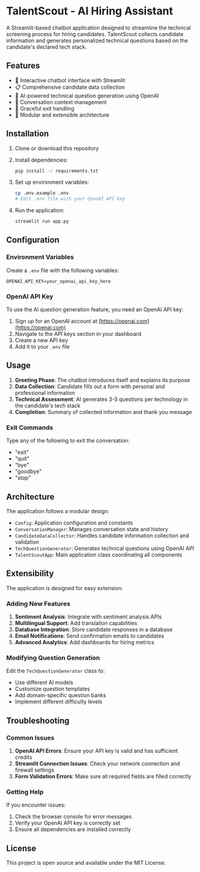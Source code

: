 # TalentScout - AI Hiring Assistant

A Streamlit-based chatbot application designed to streamline the technical screening process for hiring candidates. TalentScout collects candidate information and generates personalized technical questions based on the candidate's declared tech stack.

## Features

- 🤖 Interactive chatbot interface with Streamlit
- 📋 Comprehensive candidate data collection
- 🔧 AI-powered technical question generation using OpenAI
- 💬 Conversation context management
- 🚪 Graceful exit handling
- 🎯 Modular and extensible architecture

## Installation

1. Clone or download this repository
2. Install dependencies:
   ```bash
   pip install -r requirements.txt
   ```

3. Set up environment variables:
   ```bash
   cp .env.example .env
   # Edit .env file with your OpenAI API key
   ```

4. Run the application:
   ```bash
   streamlit run app.py
   ```

## Configuration

### Environment Variables

Create a `.env` file with the following variables:

```env
OPENAI_API_KEY=your_openai_api_key_here
```

### OpenAI API Key

To use the AI question generation feature, you need an OpenAI API key:

1. Sign up for an OpenAI account at [https://openai.com](https://openai.com)
2. Navigate to the API keys section in your dashboard
3. Create a new API key
4. Add it to your `.env` file

## Usage

1. **Greeting Phase**: The chatbot introduces itself and explains its purpose
2. **Data Collection**: Candidate fills out a form with personal and professional information
3. **Technical Assessment**: AI generates 3-5 questions per technology in the candidate's tech stack
4. **Completion**: Summary of collected information and thank you message

### Exit Commands

Type any of the following to exit the conversation:
- "exit"
- "quit" 
- "bye"
- "goodbye"
- "stop"

## Architecture

The application follows a modular design:

- `Config`: Application configuration and constants
- `ConversationManager`: Manages conversation state and history
- `CandidateDataCollector`: Handles candidate information collection and validation
- `TechQuestionGenerator`: Generates technical questions using OpenAI API
- `TalentScoutApp`: Main application class coordinating all components

## Extensibility

The application is designed for easy extension:

### Adding New Features

1. **Sentiment Analysis**: Integrate with sentiment analysis APIs
2. **Multilingual Support**: Add translation capabilities
3. **Database Integration**: Store candidate responses in a database
4. **Email Notifications**: Send confirmation emails to candidates
5. **Advanced Analytics**: Add dashboards for hiring metrics

### Modifying Question Generation

Edit the `TechQuestionGenerator` class to:
- Use different AI models
- Customize question templates
- Add domain-specific question banks
- Implement different difficulty levels

## Troubleshooting

### Common Issues

1. **OpenAI API Errors**: Ensure your API key is valid and has sufficient credits
2. **Streamlit Connection Issues**: Check your network connection and firewall settings
3. **Form Validation Errors**: Make sure all required fields are filled correctly

### Getting Help

If you encounter issues:

1. Check the browser console for error messages
2. Verify your OpenAI API key is correctly set
3. Ensure all dependencies are installed correctly

## License

This project is open source and available under the MIT License.